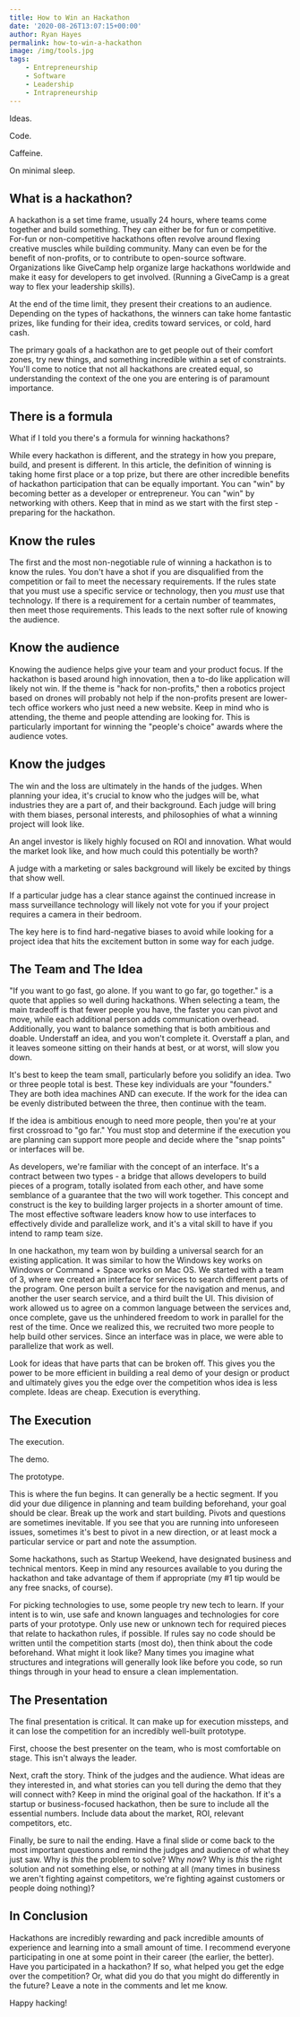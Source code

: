 ```yaml
---
title: How to Win an Hackathon
date: '2020-08-26T13:07:15+00:00'
author: Ryan Hayes
permalink: how-to-win-a-hackathon
image: /img/tools.jpg
tags: 
    - Entrepreneurship
    - Software
    - Leadership
    - Intrapreneurship
---
```

Ideas.

Code.

Caffeine.

On minimal sleep.

## What is a hackathon?

A hackathon is a set time frame, usually 24 hours, where teams come together and build something. They can either be for fun or competitive. For-fun or non-competitive hackathons often revolve around flexing creative muscles while building community. Many can even be for the benefit of non-profits, or to contribute to open-source software. Organizations like GiveCamp help organize large hackathons worldwide and make it easy for developers to get involved. (Running a GiveCamp is a great way to flex your leadership skills).

At the end of the time limit, they present their creations to an audience. Depending on the types of hackathons, the winners can take home fantastic prizes, like funding for their idea, credits toward services, or cold, hard cash.

The primary goals of a hackathon are to get people out of their comfort zones, try new things, and something incredible within a set of constraints. You'll come to notice that not all hackathons are created equal, so understanding the context of the one you are entering is of paramount importance.

## There is a formula

What if I told you there's a formula for winning hackathons?

While every hackathon is different, and the strategy in how you prepare, build, and present is different. In this article, the definition of winning is taking home first place or a top prize, but there are other incredible benefits of hackathon participation that can be equally important. You can "win" by becoming better as a developer or entrepreneur. You can "win" by networking with others. Keep that in mind as we start with the first step - preparing for the hackathon.

## Know the rules

The first and the most non-negotiable rule of winning a hackathon is to know the rules. You don't have a shot if you are disqualified from the competition or fail to meet the necessary requirements. If the rules state that you must use a specific service or technology, then you *must* use that technology. If there is a requirement for a certain number of teammates, then meet those requirements. This leads to the next softer rule of knowing the audience.

## Know the audience

Knowing the audience helps give your team and your product focus. If the hackathon is based around high innovation, then a to-do like application will likely not win. If the theme is "hack for non-profits," then a robotics project based on drones will probably not help if the non-profits present are lower-tech office workers who just need a new website. Keep in mind who is attending, the theme and people attending are looking for. This is particularly important for winning the "people's choice" awards where the audience votes.

## **Know the judges**

The win and the loss are ultimately in the hands of the judges. When planning your idea, it's crucial to know who the judges will be, what industries they are a part of, and their background. Each judge will bring with them biases, personal interests, and philosophies of what a winning project will look like.

An angel investor is likely highly focused on ROI and innovation. What would the market look like, and how much could this potentially be worth?

A judge with a marketing or sales background will likely be excited by things that show well.

If a particular judge has a clear stance against the continued increase in mass surveillance technology will likely not vote for you if your project requires a camera in their bedroom.

The key here is to find hard-negative biases to avoid while looking for a project idea that hits the excitement button in some way for each judge.

## The Team and The Idea

"If you want to go fast, go alone. If you want to go far, go together." is a quote that applies so well during hackathons. When selecting a team, the main tradeoff is that fewer people you have, the faster you can pivot and move, while each additional person adds communication overhead. Additionally, you want to balance something that is both ambitious and doable. Understaff an idea, and you won't complete it. Overstaff a plan, and it leaves someone sitting on their hands at best, or at worst, will slow you down.

It's best to keep the team small, particularly before you solidify an idea. Two or three people total is best. These key individuals are your "founders." They are both idea machines AND can execute. If the work for the idea can be evenly distributed between the three, then continue with the team.

If the idea is ambitious enough to need more people, then you're at your first crossroad to "go far." You must stop and determine if the execution you are planning can support more people and decide where the "snap points" or interfaces will be.

As developers, we're familiar with the concept of an interface. It's a contract between two types - a bridge that allows developers to build pieces of a program, totally isolated from each other, and have some semblance of a guarantee that the two will work together. This concept and construct is the key to building larger projects in a shorter amount of time. The most effective software leaders know how to use interfaces to effectively divide and parallelize work, and it's a vital skill to have if you intend to ramp team size.

In one hackathon, my team won by building a universal search for an existing application. It was similar to how the Windows key works on Windows or Command + Space works on Mac OS. We started with a team of 3, where we created an interface for services to search different parts of the program. One person built a service for the navigation and menus, and another the user search service, and a third built the UI. This division of work allowed us to agree on a common language between the services and, once complete, gave us the unhindered freedom to work in parallel for the rest of the time. Once we realized this, we recruited two more people to help build other services. Since an interface was in place, we were able to parallelize that work as well.

Look for ideas that have parts that can be broken off. This gives you the power to be more efficient in building a real demo of your design or product and ultimately gives you the edge over the competition whos idea is less complete. Ideas are cheap. Execution is everything.

## The Execution

The execution.

The demo.

The prototype.

This is where the fun begins. It can generally be a hectic segment. If you did your due diligence in planning and team building beforehand, your goal should be clear. Break up the work and start building. Pivots and questions are sometimes inevitable. If you see that you are running into unforeseen issues, sometimes it's best to pivot in a new direction, or at least mock a particular service or part and note the assumption.

Some hackathons, such as Startup Weekend, have designated business and technical mentors. Keep in mind any resources available to you during the hackathon and take advantage of them if appropriate (my #1 tip would be any free snacks, of course).

For picking technologies to use, some people try new tech to learn. If your intent is to win, use safe and known languages and technologies for core parts of your prototype. Only use new or unknown tech for required pieces that relate to hackathon rules, if possible. If rules say no code should be written until the competition starts (most do), then think about the code beforehand. What might it look like? Many times you imagine what structures and integrations will generally look like before you code, so run things through in your head to ensure a clean implementation.

## The Presentation

The final presentation is critical. It can make up for execution missteps, and it can lose the competition for an incredibly well-built prototype.

First, choose the best presenter on the team, who is most comfortable on stage. This isn't always the leader.

Next, craft the story. Think of the judges and the audience. What ideas are they interested in, and what stories can you tell during the demo that they will connect with? Keep in mind the original goal of the hackathon. If it's a startup or business-focused hackathon, then be sure to include all the essential numbers. Include data about the market, ROI, relevant competitors, etc.

Finally, be sure to nail the ending. Have a final slide or come back to the most important questions and remind the judges and audience of what they just saw. Why is *this* the problem to solve? Why *now*? Why is *this* the right solution and not something else, or nothing at all (many times in business we aren't fighting against competitors, we're fighting against customers or people doing nothing)?

## **In Conclusion**

Hackathons are incredibly rewarding and pack incredible amounts of experience and learning into a small amount of time. I recommend everyone participating in one at some point in their career (the earlier, the better). Have you participated in a hackathon? If so, what helped you get the edge over the competition? Or, what did you do that you might do differently in the future? Leave a note in the comments and let me know.



Happy hacking!
